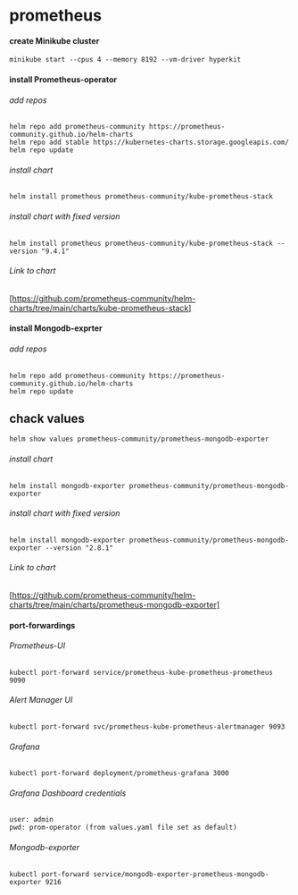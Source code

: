 # prometheus
#### create Minikube cluster
    minikube start --cpus 4 --memory 8192 --vm-driver hyperkit

#### install Prometheus-operator
###### add repos
    helm repo add prometheus-community https://prometheus-community.github.io/helm-charts
    helm repo add stable https://kubernetes-charts.storage.googleapis.com/
    helm repo update

###### install chart
    helm install prometheus prometheus-community/kube-prometheus-stack

###### install chart with fixed version    
    helm install prometheus prometheus-community/kube-prometheus-stack --version "9.4.1"

###### Link to chart
[https://github.com/prometheus-community/helm-charts/tree/main/charts/kube-prometheus-stack]




#### install Mongodb-exprter
###### add repos
    helm repo add prometheus-community https://prometheus-community.github.io/helm-charts
    helm repo update
## chack values
    helm show values prometheus-community/prometheus-mongodb-exporter
###### install chart
    helm install mongodb-exporter prometheus-community/prometheus-mongodb-exporter

###### install chart with fixed version    
    helm install mongodb-exporter prometheus-community/prometheus-mongodb-exporter --version "2.8.1"

###### Link to chart
[https://github.com/prometheus-community/helm-charts/tree/main/charts/prometheus-mongodb-exporter]




#### port-forwardings
###### Prometheus-UI
    kubectl port-forward service/prometheus-kube-prometheus-prometheus 9090

###### Alert Manager UI
    kubectl port-forward svc/prometheus-kube-prometheus-alertmanager 9093

###### Grafana
    kubectl port-forward deployment/prometheus-grafana 3000

###### Grafana Dashboard credentials
    user: admin
    pwd: prom-operator (from values.yaml file set as default)

###### Mongodb-exporter 
    kubectl port-forward service/mongodb-exporter-prometheus-mongodb-exporter 9216  
